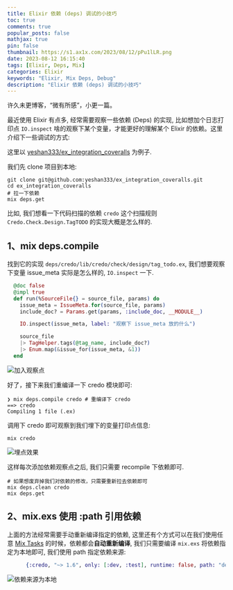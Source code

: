```yaml
---
title: Elixir 依赖 (deps) 调试的小技巧
toc: true
comments: true
popular_posts: false
mathjax: true
pin: false
thumbnail: https://s1.ax1x.com/2023/08/12/pPu1lLR.png
date: 2023-08-12 16:15:40
tags: [Elixir, Deps, Mix]
categories: Elixir
keywords: "Elixir, Mix Deps, Debug"
description: "Elixir 依赖 (deps) 调试的小技巧"
---
```


许久未更博客，“微有所感”，小更一篇。

最近使用 Elixir 有点多, 经常需要观察一些依赖 (Deps) 的实现, 比如想加个日志打印点 `IO.inspect` 啥的观察下某个变量，才能更好的理解某个 Elixir 的依赖。这里介绍下一些调试的方式:

这里以 [yeshan333/ex_integration_coveralls](https://github.com/yeshan333/ex_integration_coveralls) 为例子.

我们先 clone 项目到本地:

```shell
git clone git@github.com:yeshan333/ex_integration_coveralls.git
cd ex_integration_coveralls
# 拉一下依赖
mix deps.get
```

比如, 我们想看一下代码扫描的依赖 `credo` 这个扫描规则 `Credo.Check.Design.TagTODO` 的实现大概是怎么样的.

## 1、mix deps.compile

找到它的实现 `deps/credo/lib/credo/check/design/tag_todo.ex`, 我们想要观察下变量 issue_meta 实际是怎么样的, `IO.inspect` 一下.

```elixir
  @doc false
  @impl true
  def run(%SourceFile{} = source_file, params) do
    issue_meta = IssueMeta.for(source_file, params)
    include_doc? = Params.get(params, :include_doc, __MODULE__)

    IO.inspect(issue_meta, label: "观察下 issue_meta 放的什么")

    source_file
    |> TagHelper.tags(@tag_name, include_doc?)
    |> Enum.map(&issue_for(issue_meta, &1))
  end
```

![加入观察点](https://s1.ax1x.com/2023/08/12/pPuQUAK.png)

好了，接下来我们重编译一下 credo 模块即可:

```shell
❯ mix deps.compile credo # 重编译下 credo
==> credo
Compiling 1 file (.ex)
```

调用下 credo 即可观察到我们埋下的变量打印点信息:

```shell
mix credo
```

![埋点效果](https://s1.ax1x.com/2023/08/12/pPuQv34.png)

这样每次添加依赖观察点之后, 我们只需要 recompile 下依赖即可.

```shell
# 如果想废弃掉我们对依赖的修改，只需要重新拉去依赖即可
mix deps.clean credo
mix deps.get
```

## 2、mix.exs 使用 :path 引用依赖

上面的方法经常需要手动重新编译指定的依赖, 这里还有个方式可以在我们使用任意 [Mix Tasks](https://hexdocs.pm/mix/1.15.0/api-reference.html#mix-tasks) 的时候，依赖都会**自动重新编译**, 我们只需要编译 `mix.exs` 将依赖指定为本地即可, 我们使用 path 指定依赖来源:

```elixir
      {:credo, "~> 1.6", only: [:dev, :test], runtime: false, path: "deps/credo"},
```

![依赖来源为本地](https://s1.ax1x.com/2023/08/12/pPul7xH.png)


